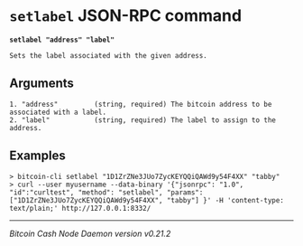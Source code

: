 `setlabel` JSON-RPC command
===========================

**`setlabel "address" "label"`**

```
Sets the label associated with the given address.
```

Arguments
---------

```
1. "address"         (string, required) The bitcoin address to be associated with a label.
2. "label"           (string, required) The label to assign to the address.
```

Examples
--------

```
> bitcoin-cli setlabel "1D1ZrZNe3JUo7ZycKEYQQiQAWd9y54F4XX" "tabby"
> curl --user myusername --data-binary '{"jsonrpc": "1.0", "id":"curltest", "method": "setlabel", "params": ["1D1ZrZNe3JUo7ZycKEYQQiQAWd9y54F4XX", "tabby"] }' -H 'content-type: text/plain;' http://127.0.0.1:8332/
```

***

*Bitcoin Cash Node Daemon version v0.21.2*
